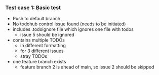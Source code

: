 ### Test case 1: Basic test

* Push to default branch
* No todohub control issue found (needs to be initiated)
* includes .todoignore file which ignores one file with todos
  * issue 5 should be ignored
* contains multiple TODOs
  * in different formatting
  * for 3 different issues
  * stray TODOs
* one feature branch exists
  * feature branch 2 is ahead of main, so issue 2 should be skipped
